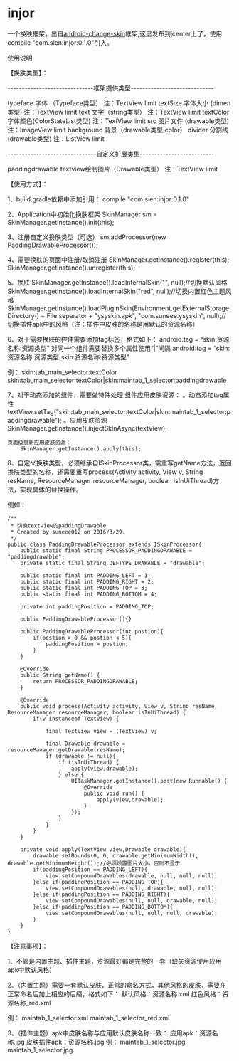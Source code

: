 # injor
一个换肤框架，出自<a href="https://github.com/hack2ware/android-change-skin.git">android-change-skin</a>框架,这里发布到jcenter上了，使用compile "com.sien:injor:0.1.0"引入。


使用说明

【换肤类型】：

------------------------------框架提供类型-----------------------------

typeface 字体 （Typeface类型） 注：TextView limit
textSize 字体大小 (dimen类型) 注：TextView limit
text 文字（string类型） 注：TextView limit
textColor 字体颜色(ColorStateList类型) 注：TextView limit
src 图片文件 (drawable类型) 注：ImageView limit
background 背景（drawable类型|color）
divider 分割线(drawable类型) 注：ListView limit

-------------------------------自定义扩展类型--------------------------

paddingdrawable textview绘制图片（Drawable类型） 注：TextView limit

【使用方式】：

1、build.gradle依赖中添加引用：
	compile "com.sien:injor:0.1.0"

2、Application中初始化换肤框架
	SkinManager sm = SkinManager.getInstance().init(this);
	
3、注册自定义换肤类型（可选）
	sm.addProcessor(new PaddingDrawableProcessor());
	
4、需要换肤的页面中注册/取消注册
	SkinManager.getInstance().register(this);
	SkinManager.getInstance().unregister(this);
	
5、换肤
	SkinManager.getInstance().loadInternalSkin("", null);//切换默认风格
	SkinManager.getInstance().loadInternalSkin("red", null);//切换内置红色主题风格
	SkinManager.getInstance().loadPluginSkin(Environment.getExternalStorageDirectory() + File.separator + "ysyskin.apk", "com.suneee.ysyskin", null);//切换插件apk中的风格（注：插件中皮肤的名称是用默认的资源名称）

6、对于需要换肤的控件需要添加tag标签，格式如下：
	android:tag = “skin:资源名称:资源类型”
对同一个组件需要替换多个属性使用“|”间隔
	android:tag = “skin:资源名称:资源类型|skin:资源名称:资源类型”

例：
	skin:tab_main_selector:textColor
	skin:tab_main_selector:textColor|skin:maintab_1_selector:paddingdrawable
	
7、对于动态添加的组件，需要做特殊处理
	组件应用皮肤资源：
		。动态添加tag属性
			textView.setTag("skin:tab_main_selector:textColor|skin:maintab_1_selector:paddingdrawable");
		。应用皮肤资源
			SkinManager.getInstance().injectSkinAsync(textView);
		
	页面级重新应用皮肤资源：
		SkinManager.getInstance().apply(this);
		
8、自定义换肤类型，必须继承自ISkinProcessor类，需重写getName方法，返回换肤类型的名称，还需要重写process(Activity activity, View v, String resName, ResourceManager resourceManager, boolean isInUiThread)方法，实现具体的替换操作。

例如：
```
/**
 * 切换textview的paddingDrawable
 * Created by suneee012 on 2016/3/29.
 */
public class PaddingDrawableProcessor extends ISkinProcessor{
    public static final String PROCESSOR_PADDINGDRAWABLE = "paddingdrawable";
    private static final String DEFTYPE_DRAWABLE = "drawable";

    public static final int PADDING_LEFT = 1;
    public static final int PADDING_RIGHT = 2;
    public static final int PADDING_TOP = 3;
    public static final int PADDING_BOTTOM = 4;

    private int paddingPosition = PADDING_TOP;

    public PaddingDrawableProcessor(){}
    
    public PaddingDrawableProcessor(int postion){
        if(postion > 0 && postion < 5){
            paddingPosition = postion;
        }
    }

    @Override
    public String getName() {
        return PROCESSOR_PADDINGDRAWABLE;
    }

    @Override
    public void process(Activity activity, View v, String resName, ResourceManager resourceManager, boolean isInUiThread) {
        if(v instanceof TextView) {

            final TextView view = (TextView) v;

            final Drawable drawable = resourceManager.getDrawable(resName);
            if (drawable != null){
                if (isInUiThread) {
                    apply(view,drawable);
                } else {
                    UITaskManager.getInstance().post(new Runnable() {
                        @Override
                        public void run() {
                            apply(view,drawable);
                        }
                    });
                }
            }
        }
    }

    private void apply(TextView view,Drawable drawable){
        drawable.setBounds(0, 0, drawable.getMinimumWidth(), drawable.getMinimumHeight());//必须设置图片大小，否则不显示
        if(paddingPosition == PADDING_LEFT){
            view.setCompoundDrawables(drawable, null, null, null);
        }else if(paddingPosition == PADDING_TOP){
            view.setCompoundDrawables(null, drawable, null, null);
        }else if(paddingPosition == PADDING_RIGHT){
            view.setCompoundDrawables(null, null, drawable, null);
        }else if(paddingPosition == PADDING_BOTTOM){
            view.setCompoundDrawables(null, null, null, drawable);
        }
    }
}
```	
【注意事项】：

1、不管是内置主题、插件主题，资源最好都是完整的一套（缺失资源使用应用apk中默认风格）

2、（内置主题）需要一套默认皮肤，正常的命名方式，其他风格的皮肤，需要在正常命名后加上相应的后缀，格式如下：
	默认风格：资源名称.xml 
	红色风格：资源名称_red.xml
	
例：
	maintab_1_selector.xml
	maintab_1_selector_red.xml
	
3、（插件主题）apk中皮肤名称与应用默认皮肤名称一致：
	应用apk：资源名称.jpg 
	皮肤插件apk：资源名称.jpg 
例：
	maintab_1_selector.jpg
	maintab_1_selector.jpg	

